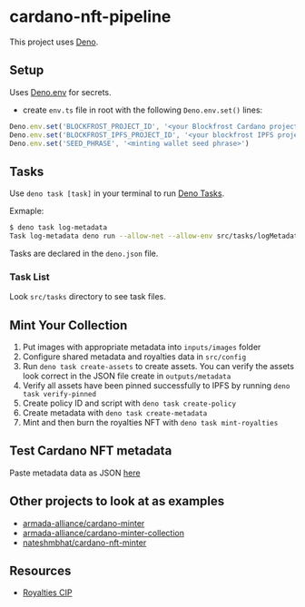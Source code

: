 # cardano-nft-pipeline

This project uses [Deno](https://deno.land/).

## Setup

Uses [Deno.env](https://deno.land/manual@v1.28.0/basics/env_variables#built-in-denoenv) for secrets.

- create `env.ts` file in root with the following `Deno.env.set()` lines:

```typescript
Deno.env.set('BLOCKFROST_PROJECT_ID', '<your Blockfrost Cardano project ID>')
Deno.env.set('BLOCKFROST_IPFS_PROJECT_ID', '<your blockfrost IPFS project ID>')
Deno.env.set('SEED_PHRASE', '<minting wallet seed phrase>')
```

## Tasks

Use `deno task [task]` in your terminal to run [Deno Tasks](https://deno.land/manual@v1.28.3/tools/task_runnerk).

Exmaple:

```bash
$ deno task log-metadata
Task log-metadata deno run --allow-net --allow-env src/tasks/logMetadata.task.ts
```

Tasks are declared in the `deno.json` file.

### Task List

Look `src/tasks` directory to see task files.

## Mint Your Collection

1. Put images with appropriate metadata into `inputs/images` folder
2. Configure shared metadata and royalties data in `src/config`
3. Run `deno task create-assets` to create assets. You can verify the assets look correct in the JSON file create in `outputs/metadata`
4. Verify all assets have been pinned successfully to IPFS by running `deno task verify-pinned`
5. Create policy ID and script with `deno task create-policy`
6. Create metadata with `deno task create-metadata`
7. Mint and then burn the royalties NFT with `deno task mint-royalties`

## Test Cardano NFT metadata

Paste metadata data as JSON [here](https://pool.pm/test/metadata)

## Other projects to look at as examples

- [armada-alliance/cardano-minter](https://github.com/armada-alliance/cardano-minter)
- [armada-alliance/cardano-minter-collection](https://github.com/armada-alliance/cardano-minter-collection)
- [nateshmbhat/cardano-nft-minter](https://github.com/nateshmbhat/cardano-nft-minter)

## Resources

- [Royalties CIP](https://cips.cardano.org/cips/cip27/#simplesummary)
